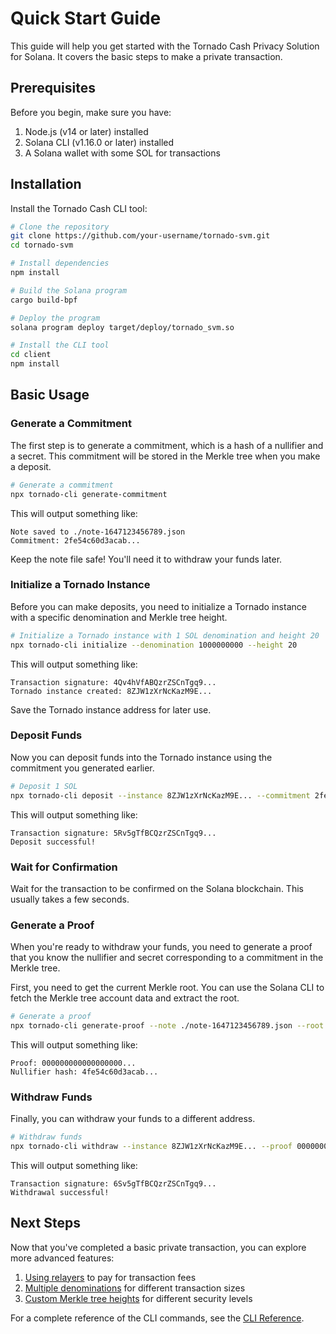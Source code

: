 # Quick Start Guide

This guide will help you get started with the Tornado Cash Privacy Solution for Solana. It covers the basic steps to make a private transaction.

## Prerequisites

Before you begin, make sure you have:

1. Node.js (v14 or later) installed
2. Solana CLI (v1.16.0 or later) installed
3. A Solana wallet with some SOL for transactions

## Installation

Install the Tornado Cash CLI tool:

```bash
# Clone the repository
git clone https://github.com/your-username/tornado-svm.git
cd tornado-svm

# Install dependencies
npm install

# Build the Solana program
cargo build-bpf

# Deploy the program
solana program deploy target/deploy/tornado_svm.so

# Install the CLI tool
cd client
npm install
```

## Basic Usage

### Generate a Commitment

The first step is to generate a commitment, which is a hash of a nullifier and a secret. This commitment will be stored in the Merkle tree when you make a deposit.

```bash
# Generate a commitment
npx tornado-cli generate-commitment
```

This will output something like:

```
Note saved to ./note-1647123456789.json
Commitment: 2fe54c60d3acab...
```

Keep the note file safe! You'll need it to withdraw your funds later.

### Initialize a Tornado Instance

Before you can make deposits, you need to initialize a Tornado instance with a specific denomination and Merkle tree height.

```bash
# Initialize a Tornado instance with 1 SOL denomination and height 20
npx tornado-cli initialize --denomination 1000000000 --height 20
```

This will output something like:

```
Transaction signature: 4Qv4hVfABQzrZSCnTgq9...
Tornado instance created: 8ZJW1zXrNcKazM9E...
```

Save the Tornado instance address for later use.

### Deposit Funds

Now you can deposit funds into the Tornado instance using the commitment you generated earlier.

```bash
# Deposit 1 SOL
npx tornado-cli deposit --instance 8ZJW1zXrNcKazM9E... --commitment 2fe54c60d3acab... --amount 1
```

This will output something like:

```
Transaction signature: 5Rv5gTfBCQzrZSCnTgq9...
Deposit successful!
```

### Wait for Confirmation

Wait for the transaction to be confirmed on the Solana blockchain. This usually takes a few seconds.

### Generate a Proof

When you're ready to withdraw your funds, you need to generate a proof that you know the nullifier and secret corresponding to a commitment in the Merkle tree.

First, you need to get the current Merkle root. You can use the Solana CLI to fetch the Merkle tree account data and extract the root.

```bash
# Generate a proof
npx tornado-cli generate-proof --note ./note-1647123456789.json --root 3fe54c60d3acab... --recipient 9ZJW1zXrNcKazM9E...
```

This will output something like:

```
Proof: 000000000000000000...
Nullifier hash: 4fe54c60d3acab...
```

### Withdraw Funds

Finally, you can withdraw your funds to a different address.

```bash
# Withdraw funds
npx tornado-cli withdraw --instance 8ZJW1zXrNcKazM9E... --proof 000000000000000000... --root 3fe54c60d3acab... --nullifier-hash 4fe54c60d3acab... --recipient 9ZJW1zXrNcKazM9E...
```

This will output something like:

```
Transaction signature: 6Sv5gTfBCQzrZSCnTgq9...
Withdrawal successful!
```

## Next Steps

Now that you've completed a basic private transaction, you can explore more advanced features:

1. [Using relayers](advanced/relayers.md) to pay for transaction fees
2. [Multiple denominations](advanced/denominations.md) for different transaction sizes
3. [Custom Merkle tree heights](advanced/merkle-tree-heights.md) for different security levels

For a complete reference of the CLI commands, see the [CLI Reference](cli/index.md).